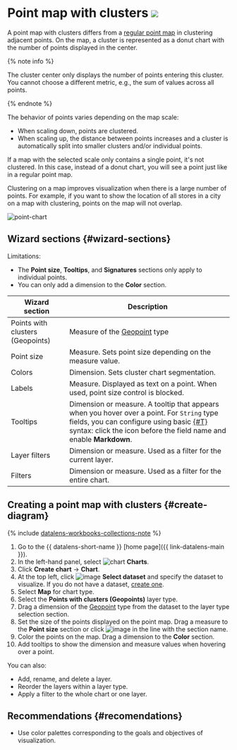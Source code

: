# Point map with clusters ![](../../_assets/datalens/heatmap.svg)

A point map with clusters differs from a [regular point map](point-map-chart.md) in clustering adjacent points. On the map, a cluster is represented as a donut chart with the number of points displayed in the center.

{% note info %}

The cluster center only displays the number of points entering this cluster. You cannot choose a different metric, e.g., the sum of values across all points.

{% endnote %}

The behavior of points varies depending on the map scale:

* When scaling down, points are clustered.
* When scaling up, the distance between points increases and a cluster is automatically split into smaller clusters and/or individual points.

If a map with the selected scale only contains a single point, it's not clustered. In this case, instead of a donut chart, you will see a point just like in a regular point map.

Clustering on a map improves visualization when there is a large number of points. For example, if you want to show the location of all stores in a city on a map with clustering, points on the map will not overlap.

![point-chart](../../_assets/datalens/visualization-ref/cluster-point-map/cluster-point-map.png)


## Wizard sections {#wizard-sections}

Limitations:

* The **Point size**, **Tooltips**, and **Signatures** sections only apply to individual points.
* You can only add a dimension to the **Color** section.

Wizard<br/> section| Description
----- | ----
Points with clusters (Geopoints) | Measure of the [Geopoint](../dataset/data-types#geopoint) type
Point size | Measure. Sets point size depending on the measure value.
Colors | Dimension. Sets cluster chart segmentation.
Labels | Measure. Displayed as text on a point. When used, point size control is blocked.
Tooltips | Dimension or measure. A tooltip that appears when you hover over a point. For `String` type fields, you can configure using basic [{#T}](../dashboard/markdown.md) syntax: click the icon before the field name and enable **Markdown**.
Layer filters | Dimension or measure. Used as a filter for the current layer.
Filters | Dimension or measure. Used as a filter for the entire chart.

## Creating a point map with clusters {#create-diagram}


{% include [datalens-workbooks-collections-note](../../_includes/datalens/operations/datalens-workbooks-collections-note-step4.md) %}


1. Go to the {{ datalens-short-name }} [home page]({{ link-datalens-main }}).
1. In the left-hand panel, select ![chart](../../_assets/console-icons/chart-column.svg) **Charts**.
1. Click **Create chart** → **Chart**.
1. At the top left, click ![image](../../_assets/console-icons/circles-intersection.svg) **Select dataset** and specify the dataset to visualize. If you do not have a dataset, [create one](../dataset/create-dataset.md#create).
1. Select **Map** for chart type.
1. Select the **Points with clusters (Geopoints)** layer type.
1. Drag a dimension of the [Geopoint](../dataset/data-types#geopoint) type from the dataset to the layer type selection section.
1. Set the size of the points displayed on the point map. Drag a measure to the **Point size** section or click ![image](../../_assets/console-icons/gear.svg) in the line with the section name.
1. Color the points on the map. Drag a dimension to the **Color** section.
1. Add tooltips to show the dimension and measure values when hovering over a point.

You can also:

* Add, rename, and delete a layer.
* Reorder the layers within a layer type.
* Apply a filter to the whole chart or one layer.

## Recommendations {#recomendations}

* Use color palettes corresponding to the goals and objectives of visualization.
